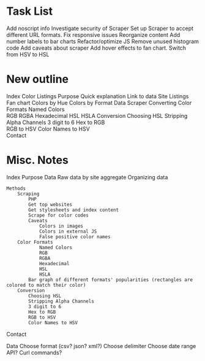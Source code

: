 # Task List

Add noscript info
Investigate security of Scraper
Set up Scraper to accept different URL formats.
Fix responsive issues
Reorganize content
Add number labels to bar charts
Refactor/optimize JS
	Remove unused histogram code
Add caveats about scraper
Add hover effects to fan chart.
Switch from HSV to HSL

# New outline

Index
	Color Listings
	Purpose
	Quick explanation
	Link to data
	Site Listings
	Fan chart
	Colors by Hue
	Colors by Format
Data
Scraper
Converting
		Color Formats
				Named Colors			
				RGB
				RGBA
				Hexadecimal
				HSL
				HSLA
		Conversion
			Choosing HSL
			Stripping Alpha Channels
			3 digit to 6
			Hex to RGB		
			RGB to HSV
			Color Names to HSV		
Contact


# Misc. Notes

Index
	Purpose
	Data
		Raw data
			by site
			aggregate
		Organizing data
			
	Methods
		Scraping
			PHP
			Get top websites
			Get stylesheets and index content
			Scrape for color codes
			Caveats
				Colors in images
				Colors in external JS
				False positive color names
		Color Formats
				Named Colors			
				RGB
				RGBA
				Hexadecimal
				HSL
				HSLA
			Bar graph of different formats' popularities (rectangles are colored to match their color)
		Conversion
			Choosing HSL
			Stripping Alpha Channels
			3 digit to 6
			Hex to RGB		
			RGB to HSV
			Color Names to HSV

Contact

Data
	Choose format (csv? json? xml?)
	Choose delimiter
	Choose date range
	API?
	Curl commands?

